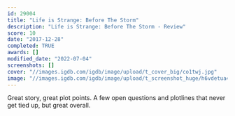 ```yaml
---
id: 29004
title: "Life is Strange: Before The Storm"
description: "Life is Strange: Before The Storm - Review"
score: 10
date: "2017-12-28"
completed: TRUE
awards: []
modified_date: "2022-07-04"
screenshots: []
cover: "//images.igdb.com/igdb/image/upload/t_cover_big/co1twj.jpg"
image: "//images.igdb.com/igdb/image/upload/t_screenshot_huge/h6vdetua4guqfrhochzk.jpg"
---
```

Great story, great plot points. A few open questions and plotlines that never get tied up, but great overall.